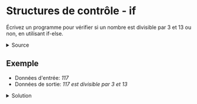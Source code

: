 # Structures de contrôle - if

Écrivez un programme pour vérifier si un nombre est divisible par 3 et 13 ou non, en utilisant if-else.
<details>
<summary>Source</summary>
(https://developpement-informatique.com/article/316/exercices-corriges-pour-maitriser-la-structure-de-controle-if-else)
</details>

Exemple
-------
- Données d'entrée: _117_
- Données de sortie: _117 est divisible par 3 et 13_

<details>
<summary>Solution</summary>

~~~cpp

#include <stdio.h>
 
int main() {
    int nb;
 
    /* Fournir les données d'entrée */
    printf("Saisir un nombre: ");
    scanf("%d", &nb);
 
 
    if((nb % 3 == 0) && (nb % 13 == 0))     {
        printf("%d est divisible par 3 et 13",nb);
    } else {
        printf("%d n'est pas divisible par 3 et 13",nb);
    }
 
    return 0;
}

~~~
</details>
